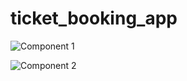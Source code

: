 # ticket_booking_app

![Component 1](https://user-images.githubusercontent.com/99271821/213886094-a270c295-d382-4515-b3d7-d0ef9fc24ac0.png)

![Component 2](https://user-images.githubusercontent.com/99271821/213886097-0d0f0fee-dcf2-4f8d-8e52-ec05f2bc8318.png)
